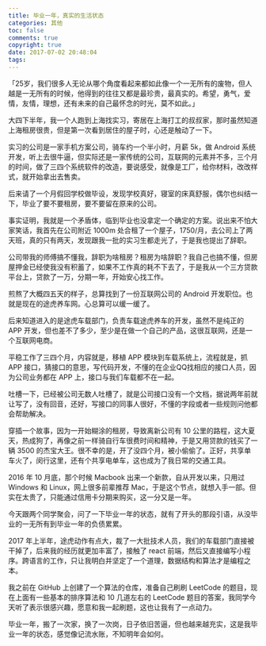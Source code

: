```yaml
---
title: 毕业一年，真实的生活状态
categories: 其他
toc: false
comments: true
copyright: true
date: 2017-07-02 20:48:04
tags:
---
```


「25岁，我们很多人无论从哪个角度看起来都如此像一个一无所有的废物，但人越是一无所有的时候，他得到的往往又都是最珍贵，最真实的。希望，勇气，爱情，友情，理想，还有未来的自己最怀念的时光，莫不如此。」

<!--more-->

大四下半年，我一个人跑到上海找实习，寄居在上海打工的叔叔家，那时虽然知道上海租房很贵，但是第一次看到居住的屋子时，心还是触动了一下。

实习的公司是一家手机方案公司，骑车约一个半小时，月薪 5k，做 Android 系统开发，听上去很牛逼，但实际还是一家传统的公司，互联网的元素并不多，三个月的时间，做了三四个系统软件的改造，要说感受，就像是工厂，给你材料，改改样式，就开始拿出去售卖。

后来请了一个月假回学校做毕设，发现学校真好，寝室的床真舒服，偶尔也纠结一下，毕业了要不要租房，要不要留在原来的公司。

事实证明，我就是一个矛盾体，临到毕业也没拿定一个确定的方案。说出来不怕大家笑话，我首先在公司附近 1000m 处合租了一个屋子，1750/月，去公司上了两天班，真的只有两天，发现跟我一批的实习生都走光了，于是我也提出了辞职。

公司带我的师傅搞不懂我，辞职为啥租房？租房为啥辞职？我自己也搞不懂，但房屋押金已经使我没有积蓄了，如果不工作真的耗不下去了，于是我从一个三方贷款平台上，贷款了一万，分期一年，开始安心找工作。

煎熬了大概四五天的样子，总算找到了一份互联网公司的 Android 开发职位。也就是现在的途虎养车网。心总算可以缓一缓了。

后来知道进入的是途虎车载部门，负责车载途虎养车的开发，虽然不是纯正的 APP 开发，但也差不了多少，至少是在做一个自己的产品，这很互联网，还是一个互联网电商。

平稳工作了三四个月，内容就是，移植 APP 模块到车载系统上，流程就是，抓 APP 接口，猜接口的意思，写代码开发，不懂的在企业QQ找相应的接口人员，因为公司业务都在 APP 上，接口与我们车载都不在一起。

吐槽一下，已经被公司无数人吐槽了，就是公司接口没有一个文档，据说两年前就让写了，没有回音，还好，写接口的同事人很好，不懂的字段或者一些规则问他都会帮助解决。

穿插一个故事，因为一开始糊涂的租房，导致离新公司有 10 公里的路程，这大夏天，热成狗了，再像之前一样骑自行车很费时间和精神，于是又用贷款的钱买了一辆 3500 的杰宝大王。很不幸的是，开了没四个月，被小偷偷了。正好，共享单车火了，闵行这里，还有个共享电单车，这也成为了我日常的交通工具。

2016 年 10 月底，那个时候 Macbook 出来一个新款，自从开发以来，只用过 Windows 和 Linux，网上很多前辈推荐 Mac，于是这个节点，就想入手一部。但实在太贵了，只能通过信用卡分期来购买，这一分又是一年。

今天跟两个同学聚会，问了一下毕业一年的状态，就有了开头的那段引语，从没毕业的一无所有到毕业一年的负债累累。

2017 年上半年，途虎动作有点大，裁了一大批技术人员，我们的车载部门直接被干掉了，后来我的经历就更加丰富了，接触了 react 前端，然后又直接编写小程序。跨语言的工作，只让我明白并坚定了一个道理，数据结构和算法才是编程之本。

我之前在 GitHub 上创建了一个算法的仓库，准备自己刷刷 LeetCode 的题目，现在上面有一些基本的排序算法和 10 几道左右的 LeetCode 题目的答案，我同学今天听了表示很感兴趣，愿意和我一起刷题，这也让我有了一点动力。

毕业一年，搬了一次家，换了一次岗，日子依旧苦逼，但也越来越充实，这是我毕业一年的状态，感觉像记流水账，不知明年会如何。